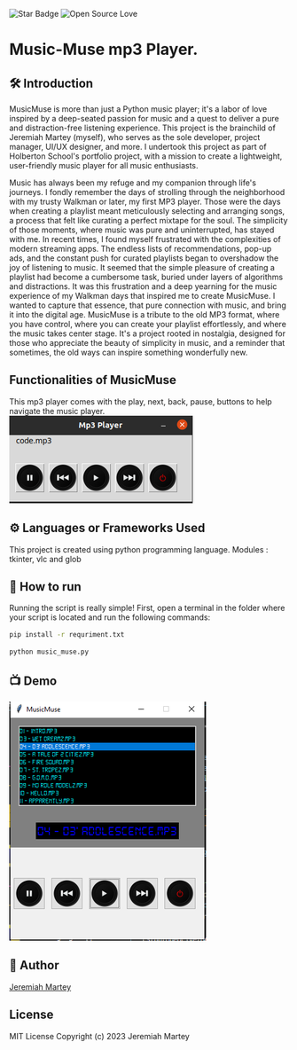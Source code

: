 <!--Please do not remove this part-->
![Star Badge](https://img.shields.io/static/v1?label=%F0%9F%8C%9F&message=If%20Useful&style=style=flat&color=BC4E99)
![Open Source Love](https://badges.frapsoft.com/os/v1/open-source.svg?v=103)

# Music-Muse mp3 Player.


## 🛠️  Introduction 
MusicMuse is more than just a Python music player; it's a labor of love inspired by a deep-seated passion for music and a quest to deliver a pure and distraction-free listening experience. This project is the brainchild of Jeremiah Martey (myself), who serves as the sole developer, project manager, UI/UX designer, and more. I undertook this project as part of Holberton School's portfolio project, with a mission to create a lightweight, user-friendly music player for all music enthusiasts.

Music has always been my refuge and my companion through life's journeys. I fondly remember the days of strolling through the neighborhood with my trusty Walkman or later, my first MP3 player. Those were the days when creating a playlist meant meticulously selecting and arranging songs, a process that felt like curating a perfect mixtape for the soul. The simplicity of those moments, where music was pure and uninterrupted, has stayed with me.
In recent times, I found myself frustrated with the complexities of modern streaming apps. The endless lists of recommendations, pop-up ads, and the constant push for curated playlists began to overshadow the joy of listening to music. It seemed that the simple pleasure of creating a playlist had become a cumbersome task, buried under layers of algorithms and distractions.
It was this frustration and a deep yearning for the music experience of my Walkman days that inspired me to create MusicMuse. I wanted to capture that essence, that pure connection with music, and bring it into the digital age. MusicMuse is a tribute to the old MP3 format, where you have control, where you can create your playlist effortlessly, and where the music takes center stage. It's a project rooted in nostalgia, designed for those who appreciate the beauty of simplicity in music, and a reminder that sometimes, the old ways can inspire something wonderfully new.

## Functionalities of MusicMuse
This mp3 player comes with the play, next, back, pause, buttons to help navigate the music player.
![Sample image](<mp3 player template.png?raw=true "Sample">)


## ⚙️ Languages or Frameworks Used
This project is created using python programming language.
Modules : tkinter, vlc and glob

## 🌟 How to run
Running the script is really simple! First, open a terminal in the folder where your script is located and run the following commands:

```sh
pip install -r requriment.txt
```

```sh
python music_muse.py
```


## 📺 Demo
![Demo image](<MM-2 with music selected.PNG?raw=true "Demo">)

## 🤖 Author
[Jeremiah Martey](https://github.com/KofiFloki)

## License
MIT License Copyright (c) 2023 Jeremiah Martey
